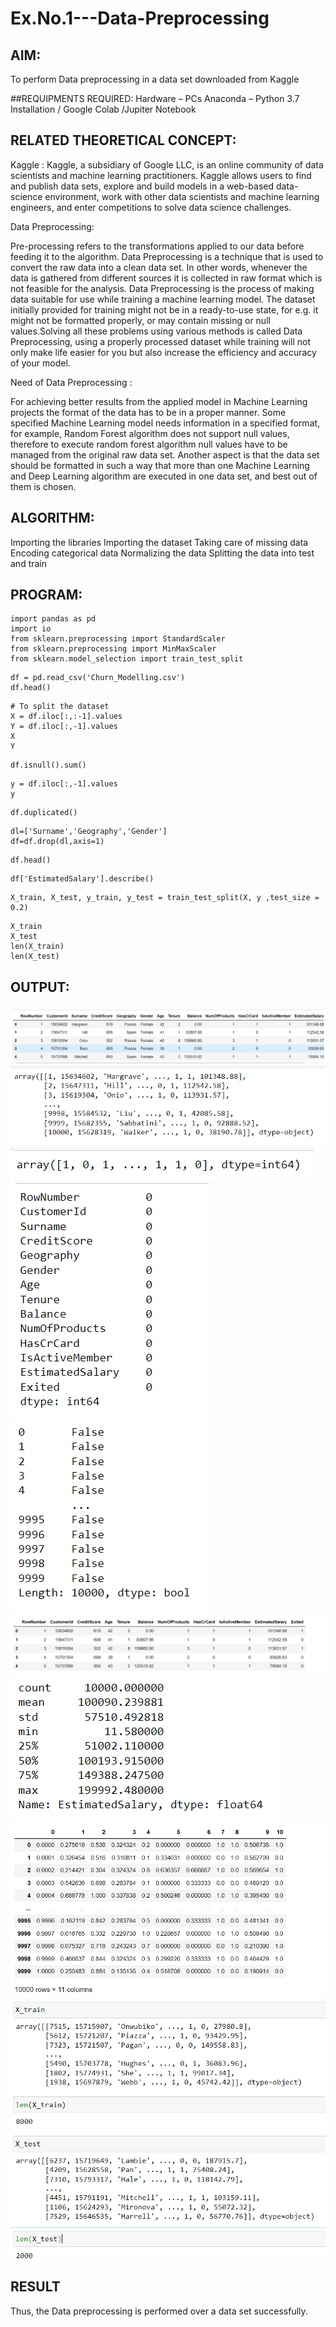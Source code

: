 # Ex.No.1---Data-Preprocessing
## AIM:

To perform Data preprocessing in a data set downloaded from Kaggle

##REQUIPMENTS REQUIRED:
Hardware – PCs
Anaconda – Python 3.7 Installation / Google Colab /Jupiter Notebook

## RELATED THEORETICAL CONCEPT:

Kaggle :
Kaggle, a subsidiary of Google LLC, is an online community of data scientists and machine learning practitioners. Kaggle allows users to find and publish data sets, explore and build models in a web-based data-science environment, work with other data scientists and machine learning engineers, and enter competitions to solve data science challenges.

Data Preprocessing:

Pre-processing refers to the transformations applied to our data before feeding it to the algorithm. Data Preprocessing is a technique that is used to convert the raw data into a clean data set. In other words, whenever the data is gathered from different sources it is collected in raw format which is not feasible for the analysis.
Data Preprocessing is the process of making data suitable for use while training a machine learning model. The dataset initially provided for training might not be in a ready-to-use state, for e.g. it might not be formatted properly, or may contain missing or null values.Solving all these problems using various methods is called Data Preprocessing, using a properly processed dataset while training will not only make life easier for you but also increase the efficiency and accuracy of your model.

Need of Data Preprocessing :

For achieving better results from the applied model in Machine Learning projects the format of the data has to be in a proper manner. Some specified Machine Learning model needs information in a specified format, for example, Random Forest algorithm does not support null values, therefore to execute random forest algorithm null values have to be managed from the original raw data set.
Another aspect is that the data set should be formatted in such a way that more than one Machine Learning and Deep Learning algorithm are executed in one data set, and best out of them is chosen.


## ALGORITHM:
Importing the libraries
Importing the dataset
Taking care of missing data
Encoding categorical data
Normalizing the data
Splitting the data into test and train

## PROGRAM:
```
import pandas as pd
import io
from sklearn.preprocessing import StandardScaler
from sklearn.preprocessing import MinMaxScaler
from sklearn.model_selection import train_test_split
```
```
df = pd.read_csv('Churn_Modelling.csv')
df.head()
```
```
# To split the dataset
X = df.iloc[:,:-1].values
Y = df.iloc[:,-1].values
X
Y
```
```
df.isnull().sum()
```
```
y = df.iloc[:,-1].values
y
```
```
df.duplicated()
```
```
dl=['Surname','Geography','Gender']
df=df.drop(dl,axis=1)
```
```
df.head()
```
```
df['EstimatedSalary'].describe()
```
```
X_train, X_test, y_train, y_test = train_test_split(X, y ,test_size = 0.2)
```
```
X_train
X_test
len(X_train)
len(X_test)
```

## OUTPUT:
### 
![headoutput](hdd.png)
![Xooutput](X.png)
![Youtput](Y.png)
![nulloutput](null.png)
![duplicteoutput](dup.png)
![neweadoutput](nwhdd.png)
![describeoutput](des.png)
![normalizationoutput](norma.png)
![traintestoutput](train.png)

## RESULT
Thus, the Data preprocessing is performed over a data set successfully.
